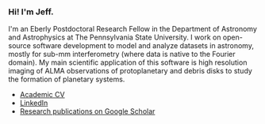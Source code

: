 ### Hi! I'm Jeff.

I'm an Eberly Postdoctoral Research Fellow in the Department of Astronomy and Astrophysics at The Pennsylvania State University. I work on open-source software development to model and analyze datasets in astronomy, mostly for sub-mm interferometry (where data is native to the Fourier domain). My main scientific application of this software is high resolution imaging of ALMA observations of protoplanetary and debris disks to study the formation of planetary systems.

- [Academic CV](https://jeffjennings.github.io/cv/cv.pdf)
- [LinkedIn](https://www.linkedin.com/in/jeff-m-jennings/)
- [Research publications on Google Scholar](http://bit.ly/jennings_googlescholar)
